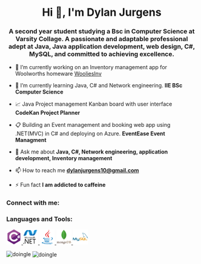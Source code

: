 <h1 align="center">Hi 👋, I'm Dylan Jurgens</h1>
<h3 align="center">A second year student studying a Bsc in Computer Science at Varsity Collage. A passionate and adaptable professional adept at Java, Java application development, web design, C#, MySQL, and committed to achieving excellence.</h3>

- 🔭 I’m currently working on an Inventory management app for Woolworths homeware [WooliesInv](-IncludeLink-)

- 🌱 I’m currently learning Java, C# and Network engineering. **IIE BSc Computer Science**

- 📈 Java Project management Kanban board with user interface **CodeKan Project Planner**

- 📋 Building an Event management and booking web app using .NET(MVC) in C# and deploying on Azure. **EventEase Event Managment**

- 💬 Ask me about **Java, C#, Network engineering, application development, Inventory management**

- 📫 How to reach me **dylanjurgens10@gmail.com**

- ⚡ Fun fact **I am addicted to caffeine**

<h3 align="left">Connect with me:</h3>
<p align="left">
</p>

<h3 align="left">Languages and Tools:</h3>
<p align="left"> <a href="https://www.w3schools.com/cs/" target="_blank" rel="noreferrer"> <img src="https://raw.githubusercontent.com/devicons/devicon/master/icons/csharp/csharp-original.svg" alt="csharp" width="40" height="40"/> </a> <a href="https://dotnet.microsoft.com/" target="_blank" rel="noreferrer"> <img src="https://raw.githubusercontent.com/devicons/devicon/master/icons/dot-net/dot-net-original-wordmark.svg" alt="dotnet" width="40" height="40"/> </a> <a href="https://www.java.com" target="_blank" rel="noreferrer"> <img src="https://raw.githubusercontent.com/devicons/devicon/master/icons/java/java-original.svg" alt="java" width="40" height="40"/> </a> <a href="https://www.mongodb.com/" target="_blank" rel="noreferrer"> <img src="https://raw.githubusercontent.com/devicons/devicon/master/icons/mongodb/mongodb-original-wordmark.svg" alt="mongodb" width="40" height="40"/> </a> <a href="https://www.mysql.com/" target="_blank" rel="noreferrer"> <img src="https://raw.githubusercontent.com/devicons/devicon/master/icons/mysql/mysql-original-wordmark.svg" alt="mysql" width="40" height="40"/> </a> </p>

<p><img align="left" src="https://github-readme-stats.vercel.app/api/top-langs?username=doingle&show_icons=true&locale=en&layout=compact" alt="doingle" /></p>

<p>&nbsp;<img align="center" src="https://github-readme-stats.vercel.app/api?username=doingle&show_icons=true&locale=en" alt="doingle" /></p>
